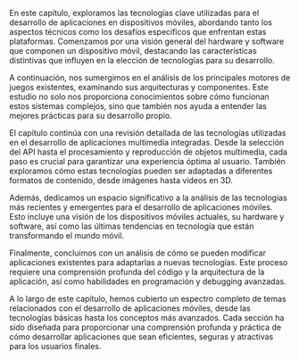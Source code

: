 En este capítulo, exploramos las tecnologías clave utilizadas para el desarrollo de aplicaciones en dispositivos móviles, abordando tanto los aspectos técnicos como los desafíos específicos que enfrentan estas plataformas. Comenzamos por una visión general del hardware y software que componen un dispositivo móvil, destacando las características distintivas que influyen en la elección de tecnologías para su desarrollo.

A continuación, nos sumergimos en el análisis de los principales motores de juegos existentes, examinando sus arquitecturas y componentes. Este estudio no solo nos proporciona conocimientos sobre cómo funcionan estos sistemas complejos, sino que también nos ayuda a entender las mejores prácticas para su desarrollo propio.

El capítulo continúa con una revisión detallada de las tecnologías utilizadas en el desarrollo de aplicaciones multimedia integradas. Desde la selección del API hasta el procesamiento y reproducción de objetos multimedia, cada paso es crucial para garantizar una experiencia óptima al usuario. También exploramos cómo estas tecnologías pueden ser adaptadas a diferentes formatos de contenido, desde imágenes hasta videos en 3D.

Además, dedicamos un espacio significativo a la análisis de las tecnologías más recientes y emergentes para el desarrollo de aplicaciones móviles. Esto incluye una visión de los dispositivos móviles actuales, su hardware y software, así como las últimas tendencias en tecnología que están transformando el mundo móvil.

Finalmente, concluimos con un análisis de cómo se pueden modificar aplicaciones existentes para adaptarlas a nuevas tecnologías. Este proceso requiere una comprensión profunda del código y la arquitectura de la aplicación, así como habilidades en programación y debugging avanzadas.

A lo largo de este capítulo, hemos cubierto un espectro completo de temas relacionados con el desarrollo de aplicaciones móviles, desde las tecnologías básicas hasta los conceptos más avanzados. Cada sección ha sido diseñada para proporcionar una comprensión profunda y práctica de cómo desarrollar aplicaciones que sean eficientes, seguras y atractivas para los usuarios finales.
